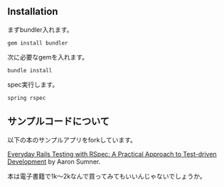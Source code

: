 ## Installation

まずbundler入れます。
```
gem install bundler
```

次に必要なgemを入れます。
```
bundle install
```

spec実行します。
```
spring rspec
```

## サンプルコードについて

以下の本のサンプルアプリをforkしています。

[Everyday Rails Testing with RSpec: A Practical Approach to Test-driven Development](https://leanpub.com/everydayrailsrspec) by Aaron Sumner.

本は電子書籍で1k〜2kなんで買ってみてもいいんじゃないでしょうか。
